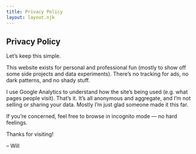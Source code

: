 ```yaml
---
title: Privacy Policy
layout: layout.njk
---
```


## Privacy Policy

Let’s keep this simple.

This website exists for personal and professional fun (mostly to show off some side projects and data experiments). There’s no tracking for ads, no dark patterns, and no shady stuff.

I use Google Analytics to understand how the site’s being used (e.g. what pages people visit). That’s it. It’s all anonymous and aggregate, and I’m not selling or sharing your data. Mostly I’m just glad someone made it this far.

If you’re concerned, feel free to browse in incognito mode — no hard feelings.

Thanks for visiting!

– Will
